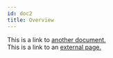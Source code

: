 ```yaml
---
id: doc2
title: Overview
---
```


This is a link to [another document.](doc3.md)  
This is a link to an [external page.](http://www.example.com)
